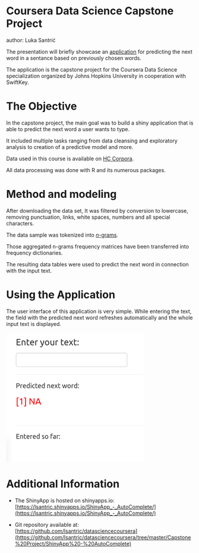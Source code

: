 Coursera Data Science Capstone Project
========================================================
author: Luka Santrić

The presentation will briefly showcase an [application](https://lsantric.shinyapps.io/ShinyApp_-_AutoComplete/) for predicting the next word in a sentance based on previously chosen words.

The application is the capstone project for the Coursera Data Science specialization organized by Johns Hopkins University in cooperation with SwiftKey.

The Objective
========================================================

In the capstone project, the main goal was to build a shiny application that is able to predict the next word a user wants to type. 

It included multiple tasks ranging from data cleansing and exploratory analysis to creation of a predictive model and more.

Data used in this course is available on [HC Corpora](http://www.corpora.heliohost.org/). 

All data processing was done with R and its numerous packages.

Method and modeling
========================================================

After downloading the data set, It was filtered by conversion to lowercase, removing punctuation, links, white spaces, numbers and all special characters.

The data sample was tokenized into [*n*-grams](http://en.wikipedia.org/wiki/N-gram).

Those aggregated n-grams frequency matrices have been transferred into frequency dictionaries.

The resulting data tables were used to predict the next word in connection with the input text. 


Using the Application
========================================================

The user interface of this application is very simple. While entering the text, the field with the predicted next word refreshes automatically and the whole input text is displayed.

![Application Screenshot](data/img/ShinyApp.png)


Additional Information
========================================================

* The ShinyApp is hosted on shinyapps.io: [https://lsantric.shinyapps.io/ShinyApp_-_AutoComplete/](https://lsantric.shinyapps.io/ShinyApp_-_AutoComplete/)

* Git repository available at: [https://github.com/lsantric/datasciencecoursera](https://github.com/lsantric/datasciencecoursera/tree/master/Capstone%20Project/ShinyApp%20-%20AutoComplete)

